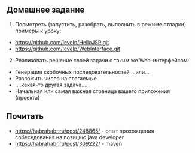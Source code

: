 Домашнее задание
----------------

1. Посмотреть (запустить, разобрать, выполнить в режиме отладки) примеры к уроку: 
 * https://github.com/levelp/HelloJSP.git
 * https://github.com/levelp/WebInterface.git
2. Реализовать решение своей задачи с таким же Web-интерфейсом:
 * Генерация скобочных последовательностей ...или... 
 * Разложить число на слагаемые
 * ....какая-то другая задача.... 
 * Начальная или самая важная страница вашего приложения (проекта)

Почитать
--------
* https://habrahabr.ru/post/248865/ - опыт прохождения собеседования на позицию java developer
* https://habrahabr.ru/post/309222/ - maven


